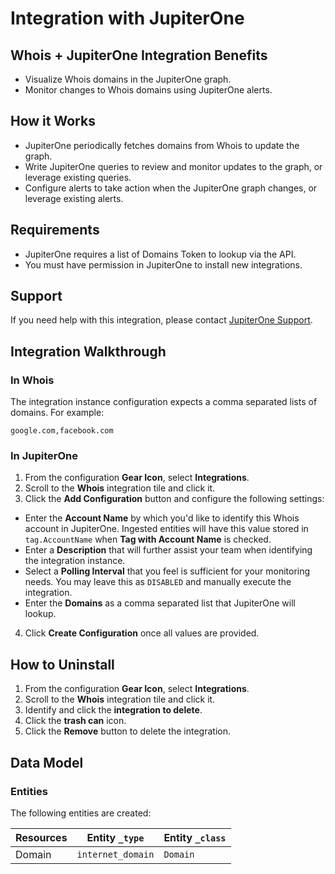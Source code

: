 # Integration with JupiterOne

## Whois + JupiterOne Integration Benefits

*   Visualize Whois domains in the JupiterOne graph.
*   Monitor changes to Whois domains using JupiterOne alerts.

## How it Works

*   JupiterOne periodically fetches domains from Whois to update the graph.
*   Write JupiterOne queries to review and monitor updates to the graph,
    or leverage existing queries.
*   Configure alerts to take action when the JupiterOne graph changes,
    or leverage existing alerts.

## Requirements

*   JupiterOne requires a list of Domains Token to lookup via the API.
*   You must have permission in JupiterOne to install new integrations.

## Support

If you need help with this integration, please contact
[JupiterOne Support](https://support.jupiterone.io).

## Integration Walkthrough

### In Whois

The integration instance configuration expects a comma separated lists of
domains. For example:

    google.com,facebook.com

### In JupiterOne

1.  From the configuration **Gear Icon**, select **Integrations**.
2.  Scroll to the **Whois** integration tile and click it.
3.  Click the **Add Configuration** button and configure the following settings:

*   Enter the **Account Name** by which you'd like to identify this Whois
    account in JupiterOne. Ingested entities will have this value stored in
    `tag.AccountName` when **Tag with Account Name** is checked.
*   Enter a **Description** that will further assist your team when identifying
    the integration instance.
*   Select a **Polling Interval** that you feel is sufficient for your monitoring
    needs. You may leave this as `DISABLED` and manually execute the integration.
*   Enter the **Domains** as a comma separated list that JupiterOne will lookup.

4.  Click **Create Configuration** once all values are provided.

## How to Uninstall

1.  From the configuration **Gear Icon**, select **Integrations**.
2.  Scroll to the **Whois** integration tile and click it.
3.  Identify and click the **integration to delete**.
4.  Click the **trash can** icon.
5.  Click the **Remove** button to delete the integration.

<!-- {J1_DOCUMENTATION_MARKER_START} -->

<!--
********************************************************************************
NOTE: ALL OF THE FOLLOWING DOCUMENTATION IS GENERATED USING THE
"j1-integration document" COMMAND. DO NOT EDIT BY HAND! PLEASE SEE THE DEVELOPER
DOCUMENTATION FOR USAGE INFORMATION:

https://github.com/JupiterOne/sdk/blob/master/docs/integrations/development.md
********************************************************************************
-->

## Data Model

### Entities

The following entities are created:

| Resources | Entity `_type`    | Entity `_class` |
| --------- | ----------------- | --------------- |
| Domain    | `internet_domain` | `Domain`        |

<!--
********************************************************************************
END OF GENERATED DOCUMENTATION AFTER BELOW MARKER
********************************************************************************
-->

<!-- {J1_DOCUMENTATION_MARKER_END} -->
